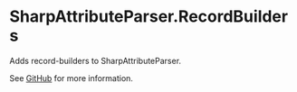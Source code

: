 # SharpAttributeParser.RecordBuilders

Adds record-builders to SharpAttributeParser.

See [GitHub](https://github.com/ErikWe/sharp-attribute-parser) for more information.